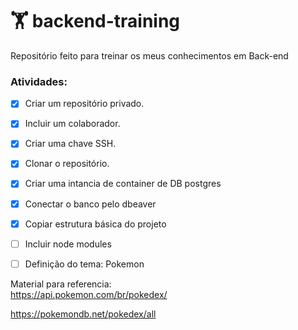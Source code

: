 #  🏋️ backend-training
Repositório feito para treinar os meus conhecimentos em Back-end

### Atividades:
- [x] Criar um repositório privado.
- [x] Incluir um colaborador.
- [x] Criar uma chave SSH.
- [x] Clonar o repositório.
- [x] Criar uma intancia de container de DB postgres
- [x] Conectar o banco pelo dbeaver
- [x] Copiar estrutura básica do projeto
- [ ] Incluir node modules
- [ ] Definição do tema: Pokemon


Material para referencia: </br> 
https://api.pokemon.com/br/pokedex/

https://pokemondb.net/pokedex/all
